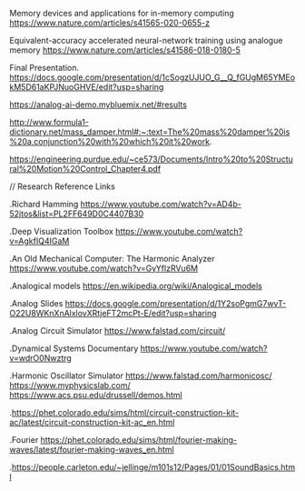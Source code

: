 Memory devices and applications for in-memory computing
https://www.nature.com/articles/s41565-020-0655-z 


Equivalent-accuracy accelerated neural-network training using analogue memory
https://www.nature.com/articles/s41586-018-0180-5




Final Presentation.
https://docs.google.com/presentation/d/1cSogzUJUO_G__Q_fGUgM65YMEokM5D61aKPJNuoGHVE/edit?usp=sharing





https://analog-ai-demo.mybluemix.net/#results


http://www.formula1-dictionary.net/mass_damper.html#:~:text=The%20mass%20damper%20is%20a,conjunction%20with%20which%20it%20work.


https://engineering.purdue.edu/~ce573/Documents/Intro%20to%20Structural%20Motion%20Control_Chapter4.pdf



// Research Reference Links


.Richard Hamming https://www.youtube.com/watch?v=AD4b-52jtos&list=PL2FF649D0C4407B30



.Deep Visualization Toolbox https://www.youtube.com/watch?v=AgkfIQ4IGaM


.An Old Mechanical Computer: The Harmonic Analyzer https://www.youtube.com/watch?v=GyYflzRVu6M


.Analogical models https://en.wikipedia.org/wiki/Analogical_models


.Analog Slides https://docs.google.com/presentation/d/1Y2soPgmG7wvT-O22U8WKnXnAlxlovXRtjeFT2mcPt-E/edit?usp=sharing


.Analog Circuit Simulator https://www.falstad.com/circuit/


.Dynamical Systems Documentary https://www.youtube.com/watch?v=wdrO0Nwztrg


.Harmonic Oscillator Simulator https://www.falstad.com/harmonicosc/ https://www.myphysicslab.com/ https://www.acs.psu.edu/drussell/demos.html

.https://phet.colorado.edu/sims/html/circuit-construction-kit-ac/latest/circuit-construction-kit-ac_en.html


.Fourier https://phet.colorado.edu/sims/html/fourier-making-waves/latest/fourier-making-waves_en.html


.https://people.carleton.edu/~jellinge/m101s12/Pages/01/01SoundBasics.html
